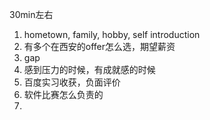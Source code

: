 30min左右

1. hometown, family, hobby, self introduction
2. 有多个在西安的offer怎么选，期望薪资
3. gap
4. 感到压力的时候，有成就感的时候
5. 百度实习收获，负面评价
6. 软件比赛怎么负责的
7. 
